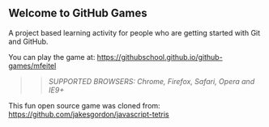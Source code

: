 ## Welcome to GitHub Games

A project based learning activity for people who are getting started with Git and GitHub.

You can play the game at: https://githubschool.github.io/github-games/mfeitel

>> _*SUPPORTED BROWSERS*: Chrome, Firefox, Safari, Opera and IE9+_

This fun open source game was cloned from: https://github.com/jakesgordon/javascript-tetris
